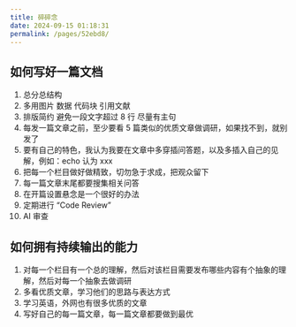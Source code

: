 ```yaml
---
title: 碎碎念
date: 2024-09-15 01:18:31
permalink: /pages/52ebd8/
---
```


## 如何写好一篇文档

1. 总分总结构
2. 多用图片 数据 代码块 引用文献
3. 排版简约 避免一段文字超过 8 行 尽量有主句
4. 每发一篇文章之前，至少要看 5 篇类似的优质文章做调研，如果找不到，就别发了
5. 要有自己的特色，我认为我要在文章中多穿插问答题，以及多插入自己的见解，例如：echo 认为 xxx
6. 把每一个栏目做好做精致，切勿急于求成，把观众留下
7. 每一篇文章末尾都要搜集相关问答
8. 在开篇设置悬念是一个很好的办法
9. 定期进行 “Code Review”
10. AI 审查

## 如何拥有持续输出的能力

1. 对每一个栏目有一个总的理解，然后对该栏目需要发布哪些内容有个抽象的理解，然后对每一个抽象去做调研
2. 多看优质文章，学习他们的思路与表达方式
3. 学习英语，外网也有很多优质的文章
4. 写好自己的每一篇文章，每一篇文章都要做到最优
